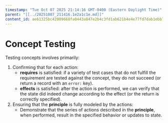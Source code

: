 ```yaml
---
timestamp: "Tue Oct 07 2025 21:14:16 GMT-0400 (Eastern Daylight Time)"
parent: "[[../20251007_211416.1e2a1c1e.md]]"
content_id: ae61325bc42009668fa0443a847e2b4c3fd1ab621b4e4e77fd7dab1ebb7f7fda
---
```


# Concept Testing

Testing concepts involves primarily:

1. Confirming that for each action:
   - **requires** is satisfied: if a variety of test cases that do not fulfill
     the requirement are tested against the concept, they do not succeed (or
     return a record with an `error:` key).
   - **effects** is satisfied: after the action is performed, we can verify that
     the state did indeed change according to the effect (or the return is
     correctly specified).
2. Ensuring that the **principle** is fully modeled by the actions:
   - Demonstrate that the series of actions described in the **principle**, when
     performed, result in the specified behavior or updates to state.
